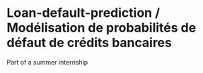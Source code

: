 # Loan-default-prediction / Modélisation de probabilités de défaut de crédits bancaires
Part of a summer internship
